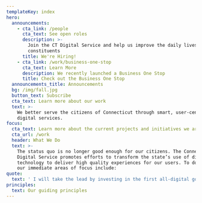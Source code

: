 ```yaml
---
templateKey: index
hero:
  announcements:
    - cta_link: /people
      cta_text: See open roles
      description: >-
        Join the CT Digital Service and help us improve the daily lives of our
        constituents
      title: We're Hiring!
    - cta_link: /work/business-one-stop
      cta_text: Learn More
      description: We recently launched a Business One Stop
      title: Check out the Business One Stop
  announcements_title: Announcements
  bg: /img/fall.jpg
  button_text: Subscribe
  cta_text: Learn more about our work
  text: >-
    We better serve the citizens of Connecticut through smart, user-centered
    digital services.
focus:
  cta_text: Learn more about the current projects and initiatives we are working on.
  cta_url: /work
  header: What We Do
  text: >-
    The status quo is no longer good enough for our citizens. The Connecticut
    Digital Service promotes efforts to transform the state’s use of digital
    technology to deliver high quality experiences for our users. To do this,
    our immediate areas of focus include:
quote:
  text: ' I will take the lead by investing in the first all-digital government, and reverse engineer every transaction from the taxpayer’s shoes. The entry point to Connecticut will be through its digital front door, a one-stop-shop for everything current and prospective citizens need from their government. We will be online, not in line. It won’t be done overnight, but let’s start today.'
principles:
  text: Our guiding principles
---
```


